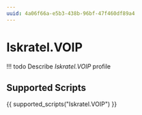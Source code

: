```yaml
---
uuid: 4a06f66a-e5b3-438b-96bf-47f460df89a4
---
```



# Iskratel.VOIP


<!-- prettier-ignore -->
!!! todo
    Describe *Iskratel.VOIP* profile

## Supported Scripts

{{ supported_scripts("Iskratel.VOIP") }}
